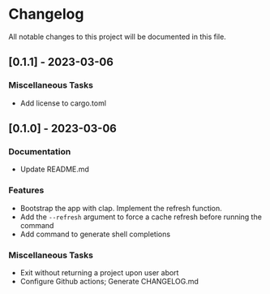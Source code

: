# Changelog

All notable changes to this project will be documented in this file.

## [0.1.1] - 2023-03-06

### Miscellaneous Tasks

- Add license to cargo.toml

## [0.1.0] - 2023-03-06

### Documentation

- Update README.md

### Features

- Bootstrap the app with clap. Implement the refresh function.
- Add the `--refresh` argument to force a cache refresh before running the command
- Add command to generate shell completions

### Miscellaneous Tasks

- Exit without returning a project upon user abort
- Configure Github actions; Generate CHANGELOG.md

